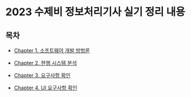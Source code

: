 # 2023 수제비 정보처리기사 실기 정리 내용

## 목차

- [Chapter 1. 소프트웨어 개발 방법론](https://github.com/JeHeeYu/Book-Reviews/tree/main/Certificate/2023%20%EC%88%98%EC%A0%9C%EB%B9%84%20%EC%A0%95%EB%B3%B4%EC%B2%98%EB%A6%AC%EA%B8%B0%EC%82%AC%20%EC%8B%A4%EA%B8%B0/Chapter%201.%20%EC%86%8C%ED%94%84%ED%8A%B8%EC%9B%A8%EC%96%B4%20%EA%B0%9C%EB%B0%9C%20%EB%B0%A9%EB%B2%95%EB%A1%A0)

- [Chapter 2. 현행 시스템 분석](https://github.com/JeHeeYu/Book-Reviews/tree/main/Certificate/2023%20%EC%88%98%EC%A0%9C%EB%B9%84%20%EC%A0%95%EB%B3%B4%EC%B2%98%EB%A6%AC%EA%B8%B0%EC%82%AC%20%EC%8B%A4%EA%B8%B0/Chapter%202.%20%ED%98%84%ED%96%89%20%EC%8B%9C%EC%8A%A4%ED%85%9C%20%EB%B6%84%EC%84%9D)
- [Chapter 3. 요구사항 확인](https://github.com/JeHeeYu/Book-Reviews/tree/main/Certificate/2023%20%EC%88%98%EC%A0%9C%EB%B9%84%20%EC%A0%95%EB%B3%B4%EC%B2%98%EB%A6%AC%EA%B8%B0%EC%82%AC%20%EC%8B%A4%EA%B8%B0/Chapter%203.%20%EC%9A%94%EA%B5%AC%EC%82%AC%ED%95%AD%20%ED%99%95%EC%9D%B8)
- [Chapter 4. UI 요구사항 확인](https://github.com/JeHeeYu/Book-Reviews/tree/main/Certificate/2023%20%EC%88%98%EC%A0%9C%EB%B9%84%20%EC%A0%95%EB%B3%B4%EC%B2%98%EB%A6%AC%EA%B8%B0%EC%82%AC%20%EC%8B%A4%EA%B8%B0/Chapter%204.%20UI%20%EC%9A%94%EA%B5%AC%EC%82%AC%ED%95%AD%20%ED%99%95%EC%9D%B8)
